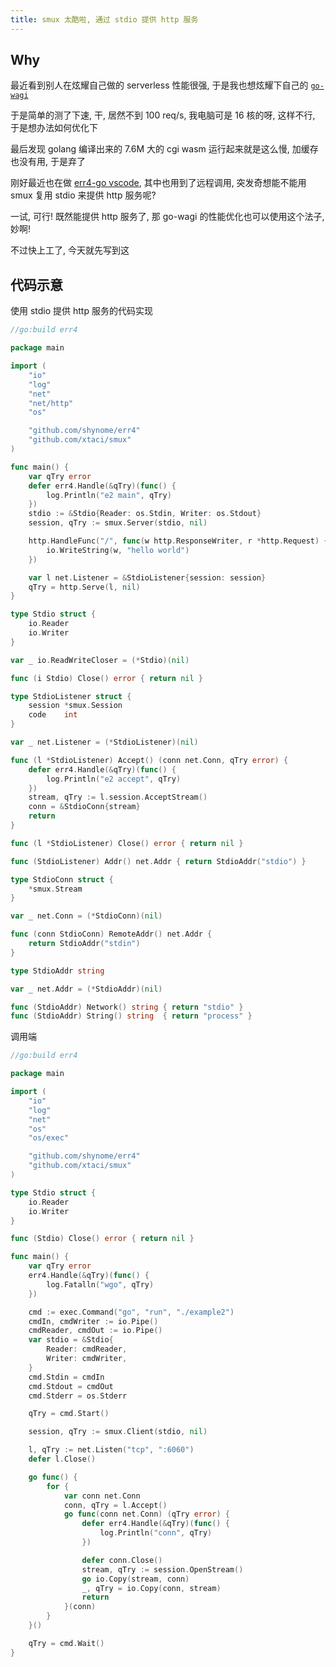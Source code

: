 ```yaml
---
title: smux 太酷啦, 通过 stdio 提供 http 服务
---
```


## Why

最近看到别人在炫耀自己做的 serverless 性能很强, 于是我也想炫耀下自己的 [`go-wagi`](https://github.com/shynome/go-wagi)

于是简单的测了下速, 干, 居然不到 100 req/s, 我电脑可是 16 核的呀, 这样不行, 于是想办法如何优化下

最后发现 golang 编译出来的 7.6M 大的 cgi wasm 运行起来就是这么慢, 加缓存也没有用, 于是弃了

刚好最近也在做 [err4-go vscode](https://github.com/shynome/err4-go-vscode), 其中也用到了远程调用, 突发奇想能不能用 smux 复用 stdio 来提供 http 服务呢?

一试, 可行! 既然能提供 http 服务了, 那 go-wagi 的性能优化也可以使用这个法子, 妙啊!

不过快上工了, 今天就先写到这

## 代码示意

使用 stdio 提供 http 服务的代码实现

```go
//go:build err4

package main

import (
	"io"
	"log"
	"net"
	"net/http"
	"os"

	"github.com/shynome/err4"
	"github.com/xtaci/smux"
)

func main() {
	var qTry error
	defer err4.Handle(&qTry)(func() {
		log.Println("e2 main", qTry)
	})
	stdio := &Stdio{Reader: os.Stdin, Writer: os.Stdout}
	session, qTry := smux.Server(stdio, nil)

	http.HandleFunc("/", func(w http.ResponseWriter, r *http.Request) {
		io.WriteString(w, "hello world")
	})

	var l net.Listener = &StdioListener{session: session}
	qTry = http.Serve(l, nil)
}

type Stdio struct {
	io.Reader
	io.Writer
}

var _ io.ReadWriteCloser = (*Stdio)(nil)

func (i Stdio) Close() error { return nil }

type StdioListener struct {
	session *smux.Session
	code    int
}

var _ net.Listener = (*StdioListener)(nil)

func (l *StdioListener) Accept() (conn net.Conn, qTry error) {
	defer err4.Handle(&qTry)(func() {
		log.Println("e2 accept", qTry)
	})
	stream, qTry := l.session.AcceptStream()
	conn = &StdioConn{stream}
	return
}

func (l *StdioListener) Close() error { return nil }

func (StdioListener) Addr() net.Addr { return StdioAddr("stdio") }

type StdioConn struct {
	*smux.Stream
}

var _ net.Conn = (*StdioConn)(nil)

func (conn StdioConn) RemoteAddr() net.Addr {
	return StdioAddr("stdin")
}

type StdioAddr string

var _ net.Addr = (*StdioAddr)(nil)

func (StdioAddr) Network() string { return "stdio" }
func (StdioAddr) String() string  { return "process" }

```

调用端

```go
//go:build err4

package main

import (
	"io"
	"log"
	"net"
	"os"
	"os/exec"

	"github.com/shynome/err4"
	"github.com/xtaci/smux"
)

type Stdio struct {
	io.Reader
	io.Writer
}

func (Stdio) Close() error { return nil }

func main() {
	var qTry error
	err4.Handle(&qTry)(func() {
		log.Fatalln("wgo", qTry)
	})

	cmd := exec.Command("go", "run", "./example2")
	cmdIn, cmdWriter := io.Pipe()
	cmdReader, cmdOut := io.Pipe()
	var stdio = &Stdio{
		Reader: cmdReader,
		Writer: cmdWriter,
	}
	cmd.Stdin = cmdIn
	cmd.Stdout = cmdOut
	cmd.Stderr = os.Stderr

	qTry = cmd.Start()

	session, qTry := smux.Client(stdio, nil)

	l, qTry := net.Listen("tcp", ":6060")
	defer l.Close()

	go func() {
		for {
			var conn net.Conn
			conn, qTry = l.Accept()
			go func(conn net.Conn) (qTry error) {
				defer err4.Handle(&qTry)(func() {
					log.Println("conn", qTry)
				})

				defer conn.Close()
				stream, qTry := session.OpenStream()
				go io.Copy(stream, conn)
				_, qTry = io.Copy(conn, stream)
				return
			}(conn)
		}
	}()

	qTry = cmd.Wait()
}

```

